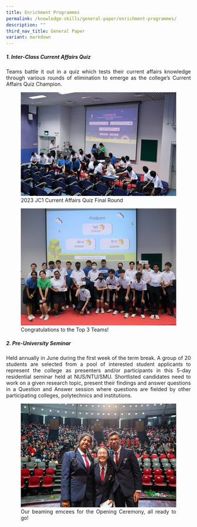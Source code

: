 ```yaml
---
title: Enrichment Programmes
permalink: /knowledge-skills/general-paper/enrichment-programmes/
description: ""
third_nav_title: General Paper
variant: markdown
---
```

<div align="justify">
<h5><strong>1. Inter-Class Current Affairs Quiz</strong></h5>
<p>
Teams battle it out in a quiz which tests their current affairs knowledge through various rounds of elimination to emerge as the college’s Current Affairs Quiz Champion.</p>
<p>
</p><figure>
<img src="/images/Curriculum/Knowledge%20skills/Quiz.jpg">
2023 JC1 Current Affairs Quiz Final Round</figure>

<figure>
<img src="/images/Curriculum/Knowledge%20skills/quiz2.jpg">
Congratulations to the Top 3 Teams!</figure><p></p>

<h5><strong>2. Pre-University Seminar</strong></h5>

<p>
Held annually in June during the first week of the term break. A group of 20 students are selected from a pool of interested student applicants to represent the college as presenters and/or participants in this 5-day residential seminar held at NUS/NTU/SMU. Shortlisted candidates need to work on a given research topic, present their findings and answer questions in a Question and Answer session where questions are fielded by other participating colleges, polytechnics and institutions.</p>
<figure>	
<img src="/images/Curriculum/Knowledge%20skills/Preusem.jpg">
<figcaption>Our beaming emcees for the Opening Ceremony, all ready to go!</figcaption></figure>
	
</div>